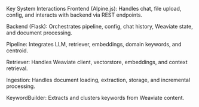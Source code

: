 Key System Interactions
Frontend (Alpine.js): Handles chat, file upload, config, and interacts with backend via REST endpoints.

Backend (Flask): Orchestrates pipeline, config, chat history, Weaviate state, and document processing.

Pipeline: Integrates LLM, retriever, embeddings, domain keywords, and centroid.

Retriever: Handles Weaviate client, vectorstore, embeddings, and context retrieval.

Ingestion: Handles document loading, extraction, storage, and incremental processing.

KeywordBuilder: Extracts and clusters keywords from Weaviate content.
